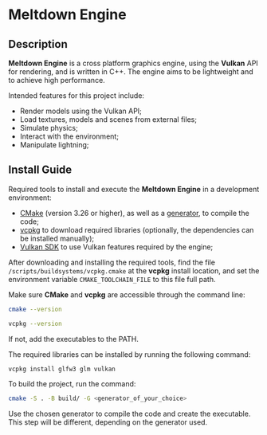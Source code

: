 # Meltdown Engine

## Description

**Meltdown Engine** is a cross platform graphics engine, using the **Vulkan** API for rendering, and is written in C++.
The engine aims to be lightweight and to achieve high performance.

Intended features for this project include:
- Render models using the Vulkan API;
- Load textures, models and scenes from external files;
- Simulate physics;
- Interact with the environment;
- Manipulate lightning;



## Install Guide

Required tools to install and execute the **Meltdown Engine** in a development environment:
- [CMake](https://cmake.org) (version 3.26 or higher), as well as a [generator](https://cmake.org/cmake/help/latest/manual/cmake-generators.7.html), to compile the code;
- [vcpkg](https://vcpkg.io) to download required libraries (optionally, the dependencies can be installed manually);
- [Vulkan SDK](https://vulkan.lunarg.com) to use Vulkan features required by the engine;

After downloading and installing the required tools, find the file `/scripts/buildsystems/vcpkg.cmake` at the **vcpkg** install location, and set the environment variable `CMAKE_TOOLCHAIN_FILE` to this file full path.


Make sure **CMake** and **vcpkg** are accessible through the command line:

```bash
cmake --version

vcpkg --version
```

If not, add the executables to the PATH.


The required libraries can be installed by running the following command:

```bash
vcpkg install glfw3 glm vulkan
```


To build the project, run the command:

```bash
cmake -S . -B build/ -G <generator_of_your_choice>
```

Use the chosen generator to compile the code and create the executable. This step will be different, depending on the generator used.
